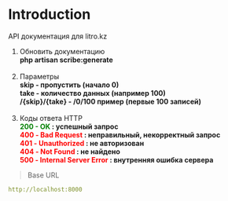 # Introduction

API документация для litro.kz

1) Обновить документацию<br>
<b>php artisan scribe:generate</b><br><br>
2) Параметры<br>
<b>skip - пропустить (начало 0)</b><br>
<b>take - количество данных (например 100)</b><br>
<b>/{skip}/{take} - /0/100 пример (первые 100 записей)</b><br><br>
3) Коды ответа HTTP<br>
<b><span style="color: green;">200 - OK</span> : успешный запрос</b><br>
<b><span style="color: red;">400 - Bad Request</span> : неправильный, некорректный запрос</b><br>
<b><span style="color: red;">401 - Unauthorized</span> : не авторизован</b><br>
<b><span style="color: red;">404 - Not Found</span> : не найдено</b><br>
<b><span style="color: red;">500 - Internal Server Error</span> : внутренняя ошибка сервера</b>

> Base URL

```yaml
http://localhost:8000
```